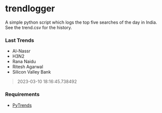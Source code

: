 # trendlogger
A simple python script which logs the top five searches of the day in India.<br>See the trend.csv for the history.<br>

<!-- Last Trends -->
### Last Trends
* Al-Nassr
* H3N2
* Rana Naidu
* Ritesh Agarwal
* Silicon Valley Bank
> 2023-03-10 18:16:45.738492

<!-- Requirements -->
### Requirements
* [PyTrends](https://github.com/dreyco676/pytrends)
